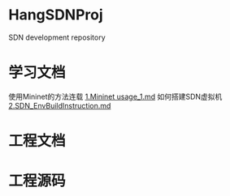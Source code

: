 # HangSDNProj
SDN development repository
# 学习文档
使用Mininet的方法连载
[1.Mininet usage_1.md](https://github.com/Hangehange/HangSDNProj/blob/main/Mininet%20usage_1.md "1.Mininet usage_1.md")
如何搭建SDN虚拟机
[2.SDN_EnvBuildInstruction.md](https://github.com/Hangehange/HangSDNProj/blob/main/SDN_EnvBuildInstrucion.md "2.SDN_EnvBuildInstruction.md")
# 工程文档
# 工程源码
